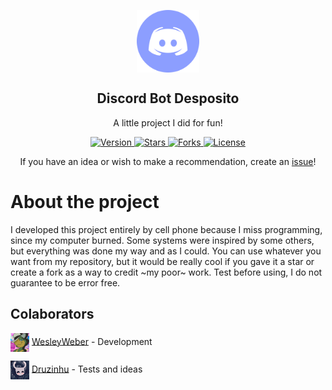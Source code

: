 <p align="center">
 <img width="100px" src="https://github.com/trywesley/desposito/blob/master/assets/readme/discord.webp" align="center" alt="Desposito" />
 <h2 align="center">Discord Bot Desposito</h2>
 <p align="center">A little project I did for fun!</p>
</p>
  <p align="center">
    <a href="https://github.com/trywesley/desposito">
      <img alt="Version" src="https://img.shields.io/static/v1?label=version&message=1.0.0&color=9cf" />
    </a>
    <a href="https://github.com/trywesley/desposito/stargazers">
      <img alt="Stars" src="https://img.shields.io/github/stars/trywesley/desposito?color=9cf" />
    </a>
    <a href="https://github.com/trywesley/desposito/network/members">
      <img alt="Forks" src="https://img.shields.io/github/forks/trywesley/desposito?color=9cf" />
    </a>
    <a href="https://en.wikipedia.org/wiki/MIT_License">
      <img alt="License" src="https://img.shields.io/github/license/trywesley/desposito?color=9cf" />
    </a>
    <br />
  </p>
</p>
<p align="center"> If you have an idea or wish to make a recommendation, create an <a href="https://github.com/trywesley/desposito/issues/new/choose">issue</a>!

# About the project
I developed this project entirely by cell phone because I miss programming, since my computer burned. Some systems were inspired by some others, but everything was done my way and as I could. You can use whatever you want from my repository, but it would be really cool if you gave it a star or create a fork as a way to credit ~my poor~ work. Test before using, I do not guarantee to be error free.

## Colaborators
<p align="left">
 <img width="30px" src="https://github.com/trywesley/desposito/blob/master/assets/credits/trywesley.png" align="center" alt="WesleyWeber"/>  <a href="https://github.com/trywesley">WesleyWeber</a> - Development

 <img width="30px" src="https://github.com/trywesley/desposito/blob/master/assets/credits/druzinhu.png" align="center" alt="Druzinhu"/>  <a href="https://github.com/druzinhu">Druzinhu</a> - Tests and ideas
</p>
